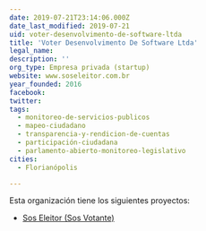 ```yaml
---
date: 2019-07-21T23:14:06.000Z
date_last_modified: 2019-07-21
uid: voter-desenvolvimento-de-software-ltda
title: 'Voter Desenvolvimento De Software Ltda'
legal_name: 
description: ''
org_type: Empresa privada (startup)
website: www.soseleitor.com.br
year_founded: 2016
facebook: 
twitter: 
tags:
  - monitoreo-de-servicios-publicos
  - mapeo-ciudadano
  - transparencia-y-rendicion-de-cuentas
  - participación-ciudadana
  - parlamento-abierto-monitoreo-legislativo
cities: 
  - Florianópolis

---
```


Esta organización tiene los siguientes proyectos:

- [Sos Eleitor (Sos Votante)](/proyectos/sos-eleitor-sos-votante)
